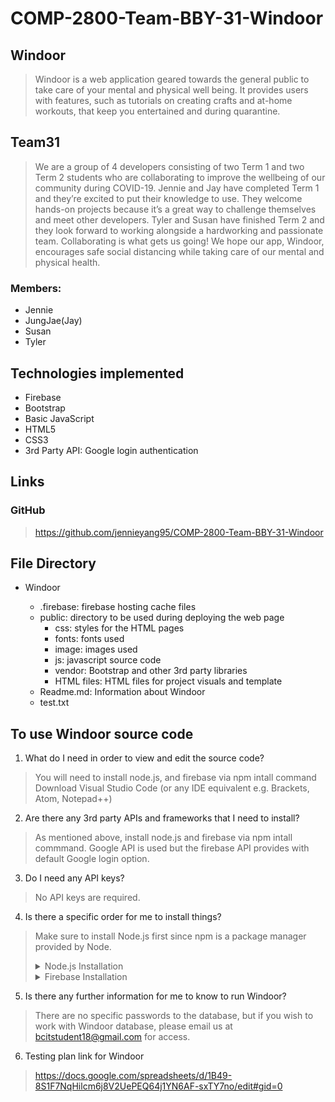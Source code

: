 # COMP-2800-Team-BBY-31-Windoor
## Windoor
> Windoor is a web application geared towards the general public to take care of your mental and physical well being. It provides users with features, such as tutorials on creating crafts and at-home workouts, that keep you entertained and during quarantine.
## Team31
> We are a group of 4 developers consisting of two Term 1 and two Term 2 students who are collaborating to improve the wellbeing of our community during COVID-19. Jennie and Jay have completed Term 1 and they’re excited to put their knowledge to use. They welcome hands-on projects because it’s a great way to challenge themselves and meet other developers. Tyler and Susan have finished Term 2 and they look forward to working alongside a hardworking and passionate team. Collaborating is what gets us going! We hope our app, Windoor, encourages safe social distancing while taking care of our mental and physical health.
### Members:
* Jennie 
* JungJae(Jay)
* Susan
* Tyler
## Technologies implemented
* Firebase
* Bootstrap
* Basic JavaScript
* HTML5
* CSS3
* 3rd Party API: Google login authentication
## Links
### GitHub
> https://github.com/jennieyang95/COMP-2800-Team-BBY-31-Windoor

## File Directory
<ul>
  <li> Windoor </li>
  <ul>
    <li>.firebase: firebase hosting cache files</li>
    <li> public: directory to be used during deploying the web page
        <ul>
            <li> css: styles for the HTML pages </li>
            <li> fonts: fonts used </li>
            <li> image: images used </li>
            <li> js: javascript source code </li>
            <li> vendor: Bootstrap and other 3rd party libraries </li>
            <li> HTML files: HTML files for project visuals and template </li>
        </ul>
    </li>
    <li> Readme.md: Information about Windoor </li>
    <li> test.txt </li>
  </ul>
</ul>

## To use Windoor source code
1. What do I need in order to view and edit the source code?
  > You will need to install node.js, and firebase via npm intall command
  > Download Visual Studio Code (or any IDE equivalent e.g. Brackets, Atom, Notepad++)
2. Are there any 3rd party APIs and frameworks that I need to install?
  > As mentioned above, install node.js and firebase via npm intall commmand.
  > Google API is used but the firebase API provides with default Google login option.
3. Do I need any API keys?
  > No API keys are required.
4. Is there a specific order for me to install things?
  > Make sure to install Node.js first since npm is a package manager provided by Node.
    <details>
    <summary>Node.js Installation</summary>
    <ul>
    <li> Go to https://nodejs.org/en/download/ to install the executable to download it on local. </li> 
    <li> For any help, go to https://phoenixnap.com/kb/install-node-js-npm-on-windows </li>
    </ul>
    </details>
    <details>
    <summary>Firebase Installation</summary>
    <ol>
    <li> $ npm init </li>
    <li> $ npm install --save firebase </li>
    </ol>
    </details>

5. Is there any further information for me to know to run Windoor?
> There are no specific passwords to the database, but if you wish to work with Windoor database, please email us at bcitstudent18@gmail.com for access. 
6. Testing plan link for Windoor
> https://docs.google.com/spreadsheets/d/1B49-8S1F7NqHilcm6j8V2UePEQ64j1YN6AF-sxTY7no/edit#gid=0
